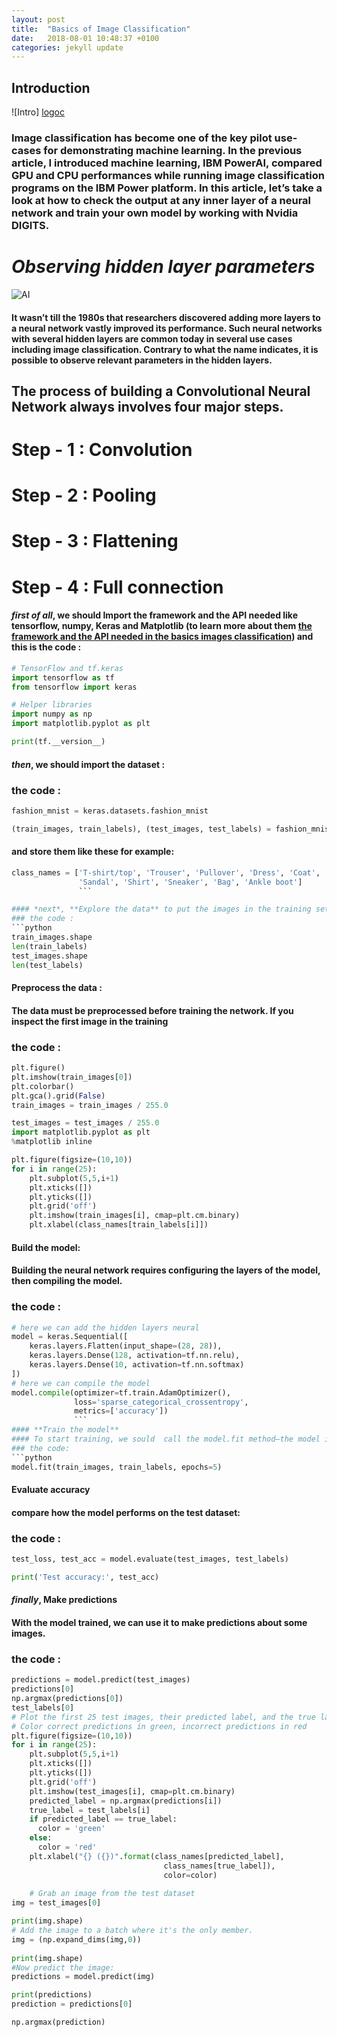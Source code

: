 ```yaml
---
layout: post
title:  "Basics of Image Classification"
date:   2018-08-01 10:48:37 +0100
categories: jekyll update
---
```


## **Introduction**

![Intro] [logoc]

[logoc]: ttps://chabbiyosr.github.io/images/post2/techniques.jpg


### Image classification has become one of the key pilot use-cases for demonstrating machine learning. In the previous article, I introduced machine learning, IBM PowerAI, compared GPU and CPU performances while running image classification programs on the IBM Power platform. In this article, let’s take a look at how to check the output at any inner layer of a neural network and train your own model by working with Nvidia DIGITS.




# ***Observing hidden layer parameters***
![AI][logo1]

[logo1]: ttps://chabbiyosr.github.io/images/post2/nn_blog.png 

#### It wasn’t till the 1980s that researchers discovered adding more layers to a neural network vastly improved its performance. Such neural networks with several hidden layers are common today in several use cases including image classification. Contrary to what the name indicates, it is possible to observe relevant parameters in the hidden layers.



## The process of building a Convolutional Neural Network always involves four major steps.

# **Step - 1 : Convolution**
# **Step - 2 : Pooling**
# **Step - 3 : Flattening**
# **Step - 4 : Full connection**




#### *first of all*, we should **Import the framework and the API needed** like tensorflow, numpy, Keras and Matplotlib  (to learn more about them  [the framework and the API needed in the basics images classification](https://github.com/chabbiyosr/chabbiyosr.github.io/blob/master/_posts/2018-08-01-les%20biblioth%C3%A9ques-utilis%C3%A9es-dans-notre-environement-de-travail.markdown)) and this is the code  :


```python
# TensorFlow and tf.keras
import tensorflow as tf
from tensorflow import keras

# Helper libraries
import numpy as np
import matplotlib.pyplot as plt

print(tf.__version__)
``` 

#### *then*, we should **import the dataset** :
### the code :
```python
fashion_mnist = keras.datasets.fashion_mnist

(train_images, train_labels), (test_images, test_labels) = fashion_mnist.load_data()
````
#### and store them like these for example:
```python
class_names = ['T-shirt/top', 'Trouser', 'Pullover', 'Dress', 'Coat', 
               'Sandal', 'Shirt', 'Sneaker', 'Bag', 'Ankle boot']
               ```

#### *next*, **Explore the data** to put the images in the training set :
### the code :
```python
train_images.shape
len(train_labels)
test_images.shape
len(test_labels)
```

#### **Preprocess the data** : 
#### The data must be preprocessed before training the network. If you inspect the first image in the training

### the code :

```python
plt.figure()
plt.imshow(train_images[0])
plt.colorbar()
plt.gca().grid(False)
train_images = train_images / 255.0

test_images = test_images / 255.0
import matplotlib.pyplot as plt
%matplotlib inline

plt.figure(figsize=(10,10))
for i in range(25):
    plt.subplot(5,5,i+1)
    plt.xticks([])
    plt.yticks([])
    plt.grid('off')
    plt.imshow(train_images[i], cmap=plt.cm.binary)
    plt.xlabel(class_names[train_labels[i]])

```

#### **Build the model**:
#### Building the neural network requires configuring the layers of the model, then compiling the model.

### the code :

```python
# here we can add the hidden layers neural
model = keras.Sequential([
    keras.layers.Flatten(input_shape=(28, 28)),
    keras.layers.Dense(128, activation=tf.nn.relu),
    keras.layers.Dense(10, activation=tf.nn.softmax)
])
# here we can compile the model 
model.compile(optimizer=tf.train.AdamOptimizer(), 
              loss='sparse_categorical_crossentropy',
              metrics=['accuracy']) 
              ```
#### **Train the model**
#### To start training, we sould  call the model.fit method—the model is "fit" to the training data:
### the code:
```python
model.fit(train_images, train_labels, epochs=5)
```

#### **Evaluate accuracy**
#### compare how the model performs on the test dataset:

### the code :
```python
test_loss, test_acc = model.evaluate(test_images, test_labels)

print('Test accuracy:', test_acc)
```

#### *finally*, **Make predictions**
#### With the model trained, we can use it to make predictions about some images. 
### the code :
```python
predictions = model.predict(test_images)
predictions[0]
np.argmax(predictions[0])
test_labels[0]
# Plot the first 25 test images, their predicted label, and the true label
# Color correct predictions in green, incorrect predictions in red
plt.figure(figsize=(10,10))
for i in range(25):
    plt.subplot(5,5,i+1)
    plt.xticks([])
    plt.yticks([])
    plt.grid('off')
    plt.imshow(test_images[i], cmap=plt.cm.binary)
    predicted_label = np.argmax(predictions[i])
    true_label = test_labels[i]
    if predicted_label == true_label:
      color = 'green'
    else:
      color = 'red'
    plt.xlabel("{} ({})".format(class_names[predicted_label], 
                                  class_names[true_label]),
                                  color=color)
      
    # Grab an image from the test dataset
img = test_images[0]

print(img.shape)
# Add the image to a batch where it's the only member.
img = (np.expand_dims(img,0))
​
print(img.shape)
#Now predict the image:
predictions = model.predict(img)

print(predictions)
prediction = predictions[0]

np.argmax(prediction)
```

